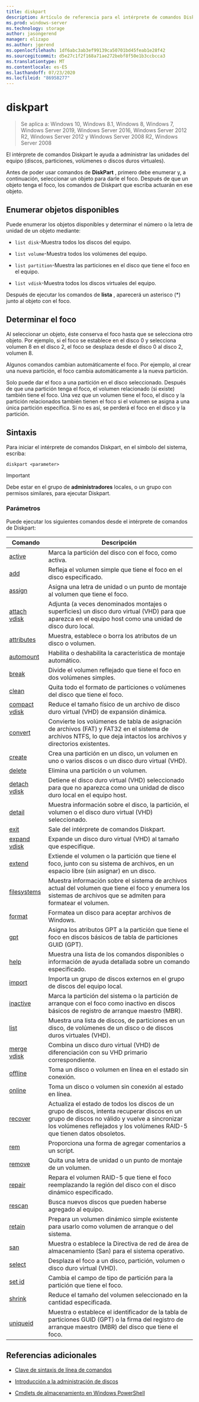 ```yaml
---
title: diskpart
description: Artículo de referencia para el intérprete de comandos Diskpart, que le ayuda a administrar las unidades del equipo.
ms.prod: windows-server
ms.technology: storage
author: jasongerend
manager: elizapo
ms.author: jgerend
ms.openlocfilehash: 1df6abc3ab3ef99139ca50701bd45feab1e28f42
ms.sourcegitcommit: d5e27c1f2f168a71ae272bebf8f50e1b3ccbcca3
ms.translationtype: MT
ms.contentlocale: es-ES
ms.lasthandoff: 07/23/2020
ms.locfileid: "86958277"
---
```

# <a name="diskpart"></a>diskpart

> Se aplica a: Windows 10, Windows 8.1, Windows 8, Windows 7, Windows Server 2019, Windows Server 2016, Windows Server 2012 R2, Windows Server 2012 y Windows Server 2008 R2, Windows Server 2008

El intérprete de comandos Diskpart le ayuda a administrar las unidades del equipo (discos, particiones, volúmenes o discos duros virtuales).

Antes de poder usar comandos de **DiskPart** , primero debe enumerar y, a continuación, seleccionar un objeto para darle el foco. Después de que un objeto tenga el foco, los comandos de Diskpart que escriba actuarán en ese objeto.

## <a name="list-available-objects"></a>Enumerar objetos disponibles

Puede enumerar los objetos disponibles y determinar el número o la letra de unidad de un objeto mediante:

- `list disk`-Muestra todos los discos del equipo.

- `list volume`-Muestra todos los volúmenes del equipo.

- `list partition`-Muestra las particiones en el disco que tiene el foco en el equipo.

- `list vdisk`-Muestra todos los discos virtuales del equipo.

Después de ejecutar los comandos de **lista** , aparecerá un asterisco (*) junto al objeto con el foco.

## <a name="determine-focus"></a>Determinar el foco

Al seleccionar un objeto, éste conserva el foco hasta que se selecciona otro objeto. Por ejemplo, si el foco se establece en el disco 0 y selecciona volumen 8 en el disco 2, el foco se desplaza desde el disco 0 al disco 2, volumen 8.

Algunos comandos cambian automáticamente el foco. Por ejemplo, al crear una nueva partición, el foco cambia automáticamente a la nueva partición.

Solo puede dar el foco a una partición en el disco seleccionado. Después de que una partición tenga el foco, el volumen relacionado (si existe) también tiene el foco. Una vez que un volumen tiene el foco, el disco y la partición relacionados también tienen el foco si el volumen se asigna a una única partición específica. Si no es así, se perderá el foco en el disco y la partición.

## <a name="syntax"></a>Sintaxis

Para iniciar el intérprete de comandos Diskpart, en el símbolo del sistema, escriba:

```
diskpart <parameter>
```

> [!IMPORTANT]
> Debe estar en el grupo de **administradores** locales, o un grupo con permisos similares, para ejecutar Diskpart.

### <a name="parameters"></a>Parámetros

Puede ejecutar los siguientes comandos desde el intérprete de comandos de Diskpart:

| Comando | Descripción |
| ------- | ----------- |
| [active](active.md) | Marca la partición del disco con el foco, como activa. |
| [add](add.md) | Refleja el volumen simple que tiene el foco en el disco especificado. |
| [assign](assign.md) | Asigna una letra de unidad o un punto de montaje al volumen que tiene el foco. |
| [attach vdisk](attach-vdisk.md) | Adjunta (a veces denominados montajes o superficies) un disco duro virtual (VHD) para que aparezca en el equipo host como una unidad de disco duro local. |
| [attributes](attributes.md) | Muestra, establece o borra los atributos de un disco o volumen. |
| [automount](automount.md) | Habilita o deshabilita la característica de montaje automático. |
| [break](break.md) | Divide el volumen reflejado que tiene el foco en dos volúmenes simples. |
| [clean](clean.md) | Quita todo el formato de particiones o volúmenes del disco que tiene el foco. |
| [compact vdisk](compact-vdisk.md) | Reduce el tamaño físico de un archivo de disco duro virtual (VHD) de expansión dinámica. |
| [convert](convert.md) | Convierte los volúmenes de tabla de asignación de archivos (FAT) y FAT32 en el sistema de archivos NTFS, lo que deja intactos los archivos y directorios existentes. |
| [create](create.md) | Crea una partición en un disco, un volumen en uno o varios discos o un disco duro virtual (VHD). |
| [delete](delete.md) | Elimina una partición o un volumen. |
| [detach vdisk](detach-vdisk.md) | Detiene el disco duro virtual (VHD) seleccionado para que no aparezca como una unidad de disco duro local en el equipo host. |
| [detail](detail.md) | Muestra información sobre el disco, la partición, el volumen o el disco duro virtual (VHD) seleccionado. |
| [exit](exit.md) | Sale del intérprete de comandos Diskpart. |
| [expand vdisk](expand-vdisk.md) | Expande un disco duro virtual (VHD) al tamaño que especifique. |
| [extend](extend.md) | Extiende el volumen o la partición que tiene el foco, junto con su sistema de archivos, en un espacio libre (sin asignar) en un disco. |
| [filesystems](filesystems.md) | Muestra información sobre el sistema de archivos actual del volumen que tiene el foco y enumera los sistemas de archivos que se admiten para formatear el volumen. |
| [format](format.md) | Formatea un disco para aceptar archivos de Windows. |
| [gpt](gpt.md) | Asigna los atributos GPT a la partición que tiene el foco en discos básicos de tabla de particiones GUID (GPT). |
| [help](help.md) | Muestra una lista de los comandos disponibles o información de ayuda detallada sobre un comando especificado. |
| [import](import.md) | Importa un grupo de discos externos en el grupo de discos del equipo local. |
| [inactive](inactive.md) | Marca la partición del sistema o la partición de arranque con el foco como inactivo en discos básicos de registro de arranque maestro (MBR). |
| [list](list.md) | Muestra una lista de discos, de particiones en un disco, de volúmenes de un disco o de discos duros virtuales (VHD). |
| [merge vdisk](merge-vdisk.md) | Combina un disco duro virtual (VHD) de diferenciación con su VHD primario correspondiente. |
| [offline](offline.md) | Toma un disco o volumen en línea en el estado sin conexión. |
| [online](online.md) | Toma un disco o volumen sin conexión al estado en línea. |
| [recover](recover.md) | Actualiza el estado de todos los discos de un grupo de discos, intenta recuperar discos en un grupo de discos no válido y vuelve a sincronizar los volúmenes reflejados y los volúmenes RAID-5 que tienen datos obsoletos. |
| [rem](rem.md) | Proporciona una forma de agregar comentarios a un script. |
| [remove](remove.md) | Quita una letra de unidad o un punto de montaje de un volumen. |
| [repair](repair.md) | Repara el volumen RAID-5 que tiene el foco reemplazando la región del disco con el disco dinámico especificado. |
| [rescan](rescan.md) | Busca nuevos discos que pueden haberse agregado al equipo. |
| [retain](retain.md) | Prepara un volumen dinámico simple existente para usarlo como volumen de arranque o del sistema. |
| [san](san.md) | Muestra o establece la Directiva de red de área de almacenamiento (San) para el sistema operativo. |
| [select](select.md) | Desplaza el foco a un disco, partición, volumen o disco duro virtual (VHD). |
| [set id](set-id.md) | Cambia el campo de tipo de partición para la partición que tiene el foco. |
| [shrink](shrink.md) | Reduce el tamaño del volumen seleccionado en la cantidad especificada. |
| [uniqueid](uniqueid.md) | Muestra o establece el identificador de la tabla de particiones GUID (GPT) o la firma del registro de arranque maestro (MBR) del disco que tiene el foco. |

## <a name="additional-references"></a>Referencias adicionales

- [Clave de sintaxis de línea de comandos](command-line-syntax-key.md)

- [Introducción a la administración de discos](../../storage/disk-management/overview-of-disk-management.md)

- [Cmdlets de almacenamiento en Windows PowerShell](/powershell/module/storage/)
